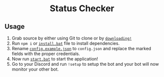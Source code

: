 <h1 align="center">Status Checker</h1>


## Usage
1. Grab source by either using Git to clone or by [`downloading!`](https://github.com/sujalgoel/Status-Checker/archive/master.zip)
2. Run `npm i` or [`install.bat`](https://github.com/sujalgoel/Status-Checker/blob/master/install.bat) file to install dependencies.
3. Rename [`config.example.json`](https://github.com/sujalgoel/Status-Checker/blob/master/config.example.json) to `config.json` and replace the marked fields with the proper credentials.
4. Now run [`start.bat`](https://github.com/sujalgoel/Status-Checker/blob/master/start.bat) to start the application!
5. Go to your Discord and run `!setup` to setup the bot and your bot will now monitor your other bot.